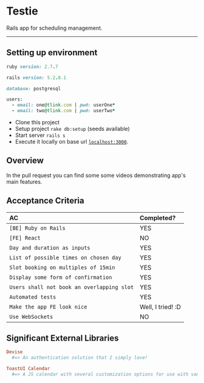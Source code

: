 # Testie
Rails app for scheduling management.

____________

## Setting up environment

```ruby
ruby version: 2.7.7

rails version: 5.2.8.1

database: postgresql

users:
  - email: one@tlink.com | pwd: userOne*
  - email: two@tlink.com | pwd: userTwo*
```

* Clone this project
* Setup project `rake db:setup` (seeds available)
* Start server `rails s`
* Execute it locally on base url [`localhost:3000`](http://localhost:3000).


## Overview 
In the pull request you can find some some videos demonstrating app's main features.

## Acceptance Criteria

| AC                                         | Completed?        |
|:-------------------------------------------|:------------------|
| `[BE] Ruby on Rails`                       | YES               |
| `[FE] React`                               | NO                |
| `Day and duration as inputs`               | YES               |
| `List of possible times on chosen day`     | YES               |
| `Slot booking on multiples of 15min`       | YES               |
| `Display some form of confirmation`        | YES               |
| `Users shall not book an overlapping slot` | YES               |
| `Automated tests`                          | YES               |
| `Make the app FE look nice`                | Well, I tried! :D |
| `Use WebSockets`                           | NO                |


## Significant External Libraries

```ruby
Devise
  #=> An authentication solution that I simply love!

ToastUI Calendar
  #=> A JS calendar with several customization options for use with vanilla, jquery, react and vue
```
